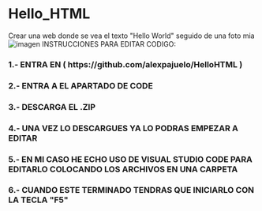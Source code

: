 # Hello_HTML
Crear una web donde se vea el texto "Hello World" seguido de una foto mia
![imagen](https://user-images.githubusercontent.com/117312907/201365654-cf8bf84d-d522-4cf0-9707-8988db5257d8.png)
INSTRUCCIONES PARA EDITAR CODIGO:
<h3>
1.- ENTRA EN ( https://github.com/alexpajuelo/HelloHTML )
<h3>
2.- ENTRA A EL APARTADO DE CODE
<h3>
3.- DESCARGA EL .ZIP
<h3>
4.- UNA VEZ LO DESCARGUES YA LO PODRAS EMPEZAR A EDITAR
<h3>
5.- EN MI CASO HE ECHO USO DE VISUAL STUDIO CODE PARA EDITARLO COLOCANDO LOS ARCHIVOS EN UNA CARPETA
<h3>
6.- CUANDO ESTE TERMINADO TENDRAS QUE INICIARLO CON LA TECLA "F5"
<h3>
